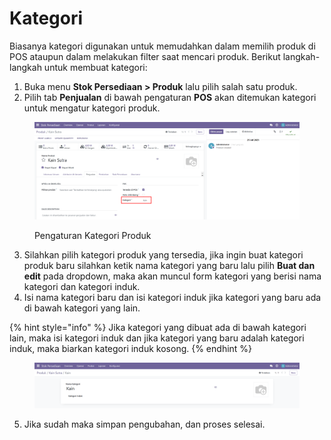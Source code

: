 # Kategori

Biasanya kategori digunakan untuk memudahkan dalam memilih produk di POS ataupun dalam melakukan filter saat mencari produk. Berikut langkah-langkah untuk membuat kategori:

1. Buka menu **Stok Persediaan > Produk** lalu pilih salah satu produk.
2. Pilih tab **Penjualan** di bawah pengaturan **POS** akan ditemukan kategori untuk mengatur kategori produk.

<figure><img src="../../../../.gitbook/assets/image (4) (1) (1).png" alt=""><figcaption><p>Pengaturan Kategori Produk</p></figcaption></figure>

3. Silahkan pilih kategori produk yang tersedia, jika ingin buat kategori produk baru silahkan ketik nama kategori yang baru lalu pilih **Buat dan edit** pada dropdown, maka akan muncul form kategori yang berisi nama kategori dan kategori induk.
4. Isi nama kategori baru dan isi kategori induk jika kategori yang baru ada di bawah kategori yang lain.

{% hint style="info" %}
Jika kategori yang dibuat ada di bawah kategori lain, maka isi kategori induk dan jika kategori yang baru adalah kategori induk, maka biarkan kategori induk kosong.
{% endhint %}

<figure><img src="../../../../.gitbook/assets/image (1) (1) (1) (1) (1).png" alt=""><figcaption></figcaption></figure>

5. Jika sudah maka simpan pengubahan, dan proses selesai.
